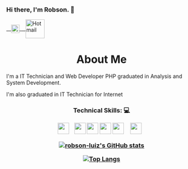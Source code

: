 ### Hi there, I'm Robson. 👋
<!-- Social Network -->
<a href="https://www.linkedin.com/in/robsonluiz/?locale=en_US">
    <img src="https://user-images.githubusercontent.com/55005374/103146171-312a4c00-470b-11eb-8839-992580bb8206.png" width="22px" alt="Linkdein" align="center"/>
</a>

<a href="mailto: robsonluiz_6@hotmail.com">
    <img src="https://www.logo.wine/a/logo/Outlook.com/Outlook.com-Logo.wine.svg" width="50px" alt="Hotmail" align="center" />
</a>

<!-- Title -->
<h1 align="center">About Me</h1>
<p>I'm a IT Technician and Web Developer PHP graduated in Analysis and System Development.</p>
<p>I'm also graduated in IT Technician for Internet</p>

<!-- Technical Skills -->
<p><H3 align="center"><strong> Technical Skills: 💻 </strong></p>
    <code><img height="30" src="https://img.shields.io/badge/PHP-777BB4?style=for-the-badge&logo=php&logoColor=white"></code>    
    <code><img height="30" src="https://img.shields.io/badge/MySQL-005C84?style=for-the-badge&logo=mysql&logoColor=white"></code> 
    <code><img height="30" src="https://img.shields.io/badge/HTML5-E34F26?style=for-the-badge&logo=html5&logoColor=white"></code>
    <code><img height="30" src="https://img.shields.io/badge/CSS3-1572B6?style=for-the-badge&logo=css3&logoColor=white"></code>
    <code><img height="30" src="https://img.shields.io/badge/Bootstrap-563D7C?style=for-the-badge&logo=bootstrap&logoColor=white"></code>
    <code><img height="30" src="https://img.shields.io/badge/JavaScript-323330?style=for-the-badge&logo=javascript&logoColor=F7DF1E"></code>     
</p>

[![robson-luiz's GitHub stats](https://github-readme-stats.vercel.app/api?username=robson-luiz&layout=compact)](https://github.com/robson-luiz/github-readme-stats)

[![Top Langs](https://github-readme-stats.vercel.app/api/top-langs/?username=robson-luiz)](https://github.com/robson-luiz/github-readme-stats)
